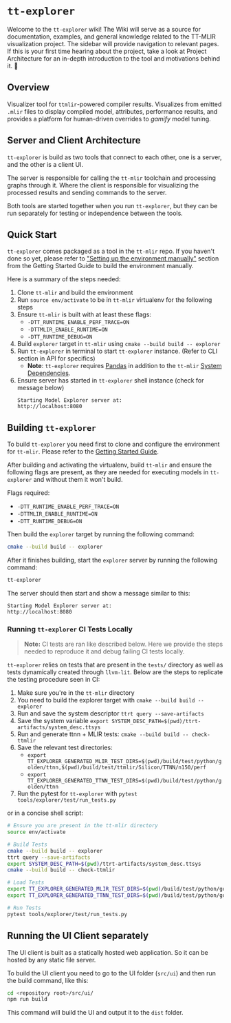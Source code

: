 # `tt-explorer`

Welcome to the `tt-explorer` wiki! The Wiki will serve as a source for documentation, examples, and general knowledge related to the TT-MLIR visualization project. The sidebar will provide navigation to relevant pages. If this is your first time hearing about the project, take a look at Project Architecture for an in-depth introduction to the tool and motivations behind it. 🙂

## Overview

Visualizer tool for `ttmlir`-powered compiler results. Visualizes from emitted `.mlir` files to display compiled model, attributes, performance results, and provides a platform for human-driven overrides to _gamify_ model tuning.

## Server and Client Architecture

`tt-explorer` is build as two tools that connect to each other, one is a server, and the other is a client UI.

The server is responsible for calling the `tt-mlir` toolchain and processing graphs through it. Where the client is responsible for visualizing the processed results and sending commands to the server.

Both tools are started together when you run `tt-explorer`, but they can be run separately for testing or independence between the tools.

## Quick Start

`tt-explorer` comes packaged as a tool in the `tt-mlir` repo. If you haven't done so yet, please refer to ["Setting up the environment manually"](../getting-started.md#setting-up-the-environment-manually) section from the Getting Started Guide to build the environment manually.

Here is a summary of the steps needed:

1. Clone `tt-mlir` and build the environment
2. Run `source env/activate` to be in `tt-mlir` virtualenv for the following steps
3. Ensure `tt-mlir` is built with at least these flags:
   - `-DTT_RUNTIME_ENABLE_PERF_TRACE=ON`
   - `-DTTMLIR_ENABLE_RUNTIME=ON`
   - `-DTT_RUNTIME_DEBUG=ON`
4. Build `explorer` target in `tt-mlir` using `cmake --build build -- explorer`
5. Run `tt-explorer` in terminal to start `tt-explorer` instance. (Refer to CLI section in API for specifics)
   - **Note**: `tt-explorer` requires [Pandas](https://pypi.org/project/pandas/) in addition to the `tt-mlir` [System Dependencies](https://docs.tenstorrent.com/tt-mlir/getting-started.html#system-dependencies).
6. Ensure server has started in `tt-explorer` shell instance (check for message below)
   ```
   Starting Model Explorer server at:
   http://localhost:8080
   ```

## Building `tt-explorer`

To build `tt-explorer` you need first to clone and configure the environment for `tt-mlir`. Please refer to the [Getting Started Guide](../getting-started.md).

After building and activating the virtualenv, build `tt-mlir` and ensure the following flags are present, as they are needed for executing models in `tt-explorer` and without them it won't build.

Flags required:

- `-DTT_RUNTIME_ENABLE_PERF_TRACE=ON`
- `-DTTMLIR_ENABLE_RUNTIME=ON`
- `-DTT_RUNTIME_DEBUG=ON`

Then build the `explorer` target by running the following command:

```sh
cmake --build build -- explorer
```

After it finishes building, start the `explorer` server by running the following command:

```sh
tt-explorer
```

The server should then start and show a message similar to this:

```
Starting Model Explorer server at:
http://localhost:8080
```

### Running `tt-explorer` CI Tests Locally

> **Note:** CI tests are ran like described below. Here we provide the steps needed to reproduce it and debug failing CI tests locally.

`tt-explorer` relies on tests that are present in the `tests/` directory as well as tests dynamically created through `llvm-lit`. Below are the steps to replicate the testing procedure seen in CI:

1. Make sure you're in the `tt-mlir` directory
2. You need to build the explorer target with `cmake --build build -- explorer`
3. Run and save the system descriptor `ttrt query --save-artifacts`
4. Save the system variable `export SYSTEM_DESC_PATH=$(pwd)/ttrt-artifacts/system_desc.ttsys`
5. Run and generate ttnn + MLIR tests: `cmake --build build -- check-ttmlir`
6. Save the relevant test directories:
   - `export TT_EXPLORER_GENERATED_MLIR_TEST_DIRS=$(pwd)/build/test/python/golden/ttnn,$(pwd)/build/test/ttmlir/Silicon/TTNN/n150/perf`
   - `export TT_EXPLORER_GENERATED_TTNN_TEST_DIRS=$(pwd)/build/test/python/golden/ttnn`
7. Run the pytest for `tt-explorer` with `pytest tools/explorer/test/run_tests.py`

or in a concise shell script:

```sh
# Ensure you are present in the tt-mlir directory
source env/activate

# Build Tests
cmake --build build -- explorer
ttrt query --save-artifacts
export SYSTEM_DESC_PATH=$(pwd)/ttrt-artifacts/system_desc.ttsys
cmake --build build -- check-ttmlir

# Load Tests
export TT_EXPLORER_GENERATED_MLIR_TEST_DIRS=$(pwd)/build/test/python/golden/ttnn,$(pwd)/build/test/ttmlir/Silicon/TTNN/n150/perf
export TT_EXPLORER_GENERATED_TTNN_TEST_DIRS=$(pwd)/build/test/python/golden/ttnn

# Run Tests
pytest tools/explorer/test/run_tests.py
```

## Running the UI Client separately

The UI client is built as a statically hosted web application. So it can be hosted by any static file server.

To build the UI client you need to go to the UI folder (`src/ui`) and then run the build command, like this:

```sh
cd <repository root>/src/ui/
npm run build
```

This command will build the UI and output it to the `dist` folder.
